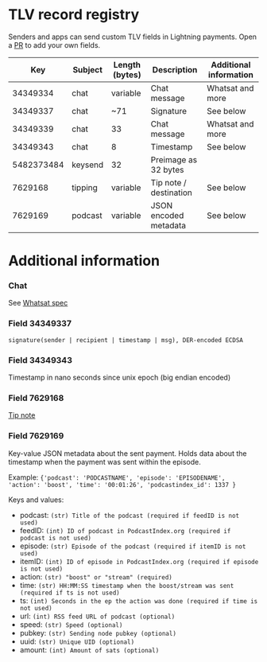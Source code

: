 # TLV record registry
Senders and apps can send custom TLV fields in Lightning payments. Open a [PR](https://github.com/satoshisstream/satoshis.stream/pulls) to add your own fields.


| Key        	| Subject 	| Length (bytes) 	| Description                	| Additional information 	|
|------------	|---------	|----------------	|----------------------------	|------------------------	|
| 34349334      | chat          | variable              | Chat message                  | Whatsat and more              |
| 34349337      | chat          | ~71                   | Signature                     | See below                     |
| 34349339      | chat          | 33                    | Chat message                  | Whatsat and more              |
| 34349343      | chat          | 8                     | Timestamp                     | See below                     |
| 5482373484    | keysend       | 32                    | Preimage as 32 bytes          |                               |
| 7629168       | tipping       | variable              | Tip note / destination        | See below                     |
| 7629169       | podcast       | variable              | JSON encoded metadata         | See below                     |



# Additional information
### Chat
See [Whatsat spec](https://github.com/joostjager/whatsat#protocol)
### Field 34349337
`signature(sender | recipient | timestamp | msg), DER-encoded ECDSA`
### Field 34349343
Timestamp in nano seconds since unix epoch (big endian encoded)
### Field 7629168
[Tip note](https://github.com/lightningnetwork/lnd/releases/tag/v0.9.0-beta)
### Field 7629169
Key-value JSON metadata about the sent payment. Holds data about the timestamp when the payment was sent within the episode.

Example: `{'podcast': 'PODCASTNAME', 'episode': 'EPISODENAME', 'action': 'boost', 'time': '00:01:26', 'podcastindex_id': 1337 }`

Keys and values:

* podcast: `(str) Title of the podcast (required if feedID is not used)`
* feedID: `(int) ID of podcast in PodcastIndex.org (required if podcast is not used)`
* episode: `(str) Episode of the podcast (required if itemID is not used)`
* itemID: `(int) ID of episode in PodcastIndex.org (required if episode is not used)`
* action: `(str) "boost" or "stream" (required)`
* time: `(str) HH:MM:SS timestamp when the boost/stream was sent (required if ts is not used)`
* ts: `(int) Seconds in the ep the action was done (required if time is not used)`
* url: `(int) RSS feed URL of podcast (optional)`
* speed: `(str) Speed (optional)`
* pubkey: `(str) Sending node pubkey (optional)`
* uuid: `(str) Unique UID (optional)`
* amount: `(int) Amount of sats (optional)`

